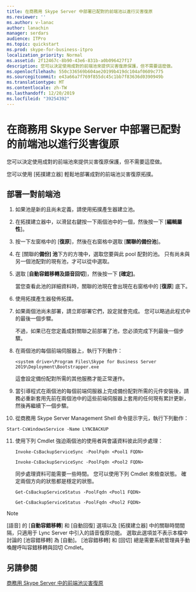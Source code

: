 ```yaml
---
title: 在商務用 Skype Server 中部署已配對的前端池以進行災害復原
ms.reviewer: ''
ms.author: v-lanac
author: lanachin
manager: serdars
audience: ITPro
ms.topic: quickstart
ms.prod: skype-for-business-itpro
localization_priority: Normal
ms.assetid: 2f12467c-8b90-43e6-831b-a0b096427f17
description: 您可以決定使用成對的前端池來提供災害復原保護，但不需要這麼做。
ms.openlocfilehash: 550c336569b604ae20199b419dc104af0609c775
ms.sourcegitcommit: e43a66a7f769f855dc45c1bb7f83636d0390949b
ms.translationtype: MT
ms.contentlocale: zh-TW
ms.lasthandoff: 12/20/2019
ms.locfileid: "39254392"
---
```

# <a name="deploy-paired-front-end-pools-for-disaster-recovery-in-skype-for-business-server"></a>在商務用 Skype Server 中部署已配對的前端池以進行災害復原
 
您可以決定使用成對的前端池來提供災害復原保護，但不需要這麼做。
  
您可以使用 [拓撲建立器] 輕鬆地部署成對的前端池災害復原拓撲。 
  
## <a name="to-deploy-a-pair-of-front-end-pools"></a>部署一對前端池

1. 如果池是新的且尚未定義，請使用拓撲產生器建立池。
    
2. 在拓撲建立器中，以滑鼠右鍵按一下兩個池中的一個，然後按一下 [**編輯屬性**]。
    
3. 按一下左窗格中的 [**復原**]，然後在右窗格中選取 [**關聯的備份池**]。
    
4. 在 [關聯的**備份] 池**下方的方塊中，選取您要與此 pool 配對的池。 只有尚未與另一個池配對的現有池，才可以從中選取。
    
5. 選取 [**自動容錯移轉及語音回切**]，然後按一下 **[確定]**。
    
    當您查看此池的詳細資料時，關聯的池現在會出現在右窗格中的 [**復原**] 底下。 
    
6. 使用拓撲產生器發佈拓撲。
    
7. 如果兩個池尚未部署，請立即部署它們，設定就會完成。 您可以略過此程式中的最後一個步驟。
    
    不過，如果已在您定義成對關聯之前部署了池，您必須完成下列最後一個步驟。
    
8. 在兩個池的每個前端伺服器上，執行下列動作：
    
   ```
   <system drive>\Program Files\Skype for Business Server 2019\Deployment\Bootstrapper.exe 
   ```

    這會設定備份配對所需的其他服務才能正常運作。
    
9. 當引導程式在兩個池的每個前端伺服器上完成備份配對所需的元件安裝後，請務必重新套用先前在兩個池中的這些前端伺服器上套用的任何現有累計更新，然後再繼續下一個步驟。

10. 從商務用 Skype Server Management Shell 命令提示字元，執行下列動作： 
    
   ```
   Start-CsWindowsService -Name LYNCBACKUP
   ```

11. 使用下列 Cmdlet 強迫兩個池的使用者與會議資料彼此同步處理：
    
    ```
    Invoke-CsBackupServiceSync -PoolFqdn <Pool1 FQDN>
    ```

    ```
    Invoke-CsBackupServiceSync -PoolFqdn <Pool2 FQDN>
    ```

    同步處理資料可能需要一些時間。 您可以使用下列 Cmdlet 來檢查狀態。 確定兩個方向的狀態都是穩定的狀態。
    
    ```
    Get-CsBackupServiceStatus -PoolFqdn <Pool1 FQDN>
    ```

    ```
    Get-CsBackupServiceStatus -PoolFqdn <Pool2 FQDN>
    ```

> [!NOTE]
> [語音] 的 [**自動容錯移轉**] 和 [自動回復] 選項以及 [拓撲建立器] 中的關聯時間間隔，只適用于 Lync Server 中引入的語音復原功能。 選取此選項並不表示本檔中討論的 [池容錯移轉] 為 [自動]。 [池容錯移轉] 和 [回切] 總是需要系統管理員手動喚醒呼叫容錯移轉與回切 Cmdlet。
  
## <a name="see-also"></a>另請參閱

[商務用 Skype Server 中的前端池災害復原](../../plan-your-deployment/high-availability-and-disaster-recovery/disaster-recovery.md)

